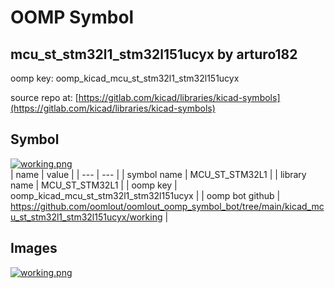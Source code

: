 # OOMP Symbol  
## mcu_st_stm32l1_stm32l151ucyx  by arturo182  
  
oomp key: oomp_kicad_mcu_st_stm32l1_stm32l151ucyx  
  
source repo at: [https://gitlab.com/kicad/libraries/kicad-symbols](https://gitlab.com/kicad/libraries/kicad-symbols)  
## Symbol  
  
[![working.png](working_600.png)](working.png)  
| name | value | 
| --- | --- | 
| symbol name | MCU_ST_STM32L1 | 
| library name | MCU_ST_STM32L1 | 
| oomp key | oomp_kicad_mcu_st_stm32l1_stm32l151ucyx | 
| oomp bot github | https://github.com/oomlout/oomlout_oomp_symbol_bot/tree/main/kicad_mcu_st_stm32l1_stm32l151ucyx/working | 
## Images  
  
[![working.png](working_140.png)](working.png)  
